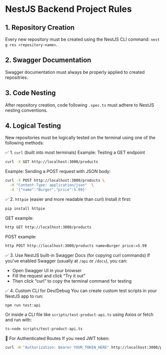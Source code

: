 # NestJS Backend Project Rules

## 1. Repository Creation
Every new repository must be created using the NestJS CLI command: `nest g res <repository-name>`.

## 2. Swagger Documentation
Swagger documentation must always be properly applied to created repositries.

## 3. Code Nesting
After repository creation, code following `.spec.ts` must adhere to NestJS nesting conventions.

## 4. Logical Testing
New repositories must be logically tested on the terminal using one of the following methods:

✅ 1. `curl` (built into most terminals)
   Example: Testing a GET endpoint
   ```bash
   curl -X GET http://localhost:3000/products
   ```
   Example: Sending a POST request with JSON body:
   ```bash
   curl -X POST http://localhost:3000/products \
     -H "Content-Type: application/json"  \
     -d '{"name":"Burger","price":5.99}'
   ```

✅ 2. `httpie` (easier and more readable than curl)
   Install it first:
   ```bash
   pip install httpie
   ```
   GET example:
   ```bash
   http GET http://localhost:3000/products
   ```
   POST example:
   ```bash
   http POST http://localhost:3000/products name=Burger price:=5.99
   ```

✅ 3. Use NestJS built-in Swagger Docs (for copying curl commands)
   If you've enabled Swagger (usually at `/api` or `/docs`), you can:
   - Open Swagger UI in your browser
   - Fill the request and click “Try it out”
   - Then click “curl” to copy the terminal command for testing

✅ 4. Custom CLI for Dev/Debug
   You can create custom test scripts in your NestJS app to run:
   ```bash
   npm run test:api
   ```
   Or inside a CLI file like `scripts/test-product-api.ts` using Axios or fetch and run with:
   ```bash
   ts-node scripts/test-product-api.ts
   ```

🔐 For Authenticated Routes
If you need JWT token:
```bash
curl -H "Authorization: Bearer YOUR_TOKEN_HERE" http://localhost:3000/protected
```


